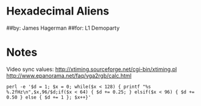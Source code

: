 #      Hexadecimal Aliens
##by:  James Hagerman
##for: L1 Demoparty


Notes
============

Video sync values:
http://xtiming.sourceforge.net/cgi-bin/xtiming.pl
http://www.epanorama.net/faq/vga2rgb/calc.html

```
perl -e '$d = 1; $x = 0; while($x < 128) { printf "%s %.2fHz\n",$x,96/$d;if($x < 64) { $d += 0.25; } elsif($x < 96) { $d += 0.50 } else { $d += 1 }; $x++}'
```

